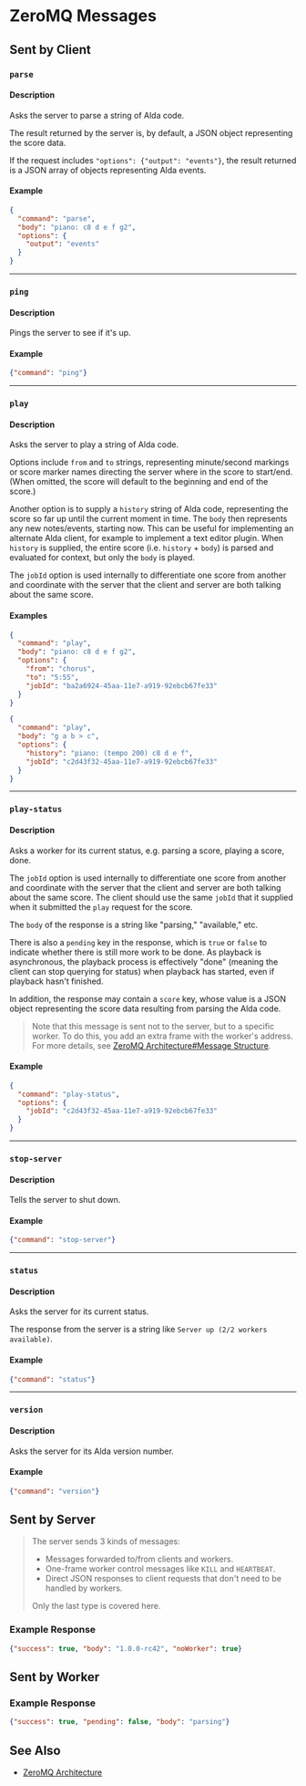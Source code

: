 # ZeroMQ Messages

## Sent by Client

### `parse`

#### Description

Asks the server to parse a string of Alda code.

The result returned by the server is, by default, a JSON object representing the score data.

If the request includes `"options": {"output": "events"}`, the result returned
is a JSON array of objects representing Alda events.

#### Example

```json
{
  "command": "parse",
  "body": "piano: c8 d e f g2",
  "options": {
    "output": "events"
  }
}
```

---

### `ping`

#### Description

Pings the server to see if it's up.

#### Example

```json
{"command": "ping"}
```

---

### `play`

#### Description

Asks the server to play a string of Alda code.

Options include `from` and `to` strings, representing minute/second markings or score marker names directing the server where in the score to start/end. (When omitted, the score will default to the beginning and end of the score.)

Another option is to supply a `history` string of Alda code, representing the score so far up until the current moment in time. The `body` then represents any new notes/events, starting now. This can be useful for implementing an alternate Alda client, for example to implement a text editor plugin. When `history` is supplied, the entire score (i.e. `history` + `body`) is parsed and evaluated for context, but only the `body` is played.

The `jobId` option is used internally to differentiate one score from another
and coordinate with the server that the client and server are both talking about
the same score.

#### Examples

```json
{
  "command": "play",
  "body": "piano: c8 d e f g2",
  "options": {
    "from": "chorus",
    "to": "5:55",
    "jobId": "ba2a6924-45aa-11e7-a919-92ebcb67fe33"
  }
}
```

```json
{
  "command": "play",
  "body": "g a b > c",
  "options": {
    "history": "piano: (tempo 200) c8 d e f",
    "jobId": "c2d43f32-45aa-11e7-a919-92ebcb67fe33"
  }
}
```

---

### `play-status`

#### Description

Asks a worker for its current status, e.g. parsing a score, playing a score, done.

The `jobId` option is used internally to differentiate one score from another
and coordinate with the server that the client and server are both talking about
the same score. The client should use the same `jobId` that it supplied when it
submitted the `play` request for the score.

The `body` of the response is a string like "parsing," "available," etc.

There is also a `pending` key in the response, which is `true` or `false` to
indicate whether there is still more work to be done. As playback is
asynchronous, the playback process is effectively "done" (meaning the client can
stop querying for status) when playback has started, even if playback hasn't
finished.

In addition, the response may contain a `score` key, whose value is a JSON
object representing the score data resulting from parsing the Alda code.

> Note that this message is sent not to the server, but to a specific worker. To do this, you add an extra frame with the worker's address. For more details, see [ZeroMQ Architecture#Message Structure](zeromq-architecture.md#message-structure).

#### Example

```json
{
  "command": "play-status",
  "options": {
    "jobId": "c2d43f32-45aa-11e7-a919-92ebcb67fe33"
  }
}
```

---

### `stop-server`

#### Description

Tells the server to shut down.

#### Example

```json
{"command": "stop-server"}
```

---

### `status`

#### Description

Asks the server for its current status.

The response from the server is a string like `Server up (2/2 workers available)`.

#### Example

```json
{"command": "status"}
```

---

### `version`

#### Description

Asks the server for its Alda version number.

#### Example

```json
{"command": "version"}
```

## Sent by Server

> The server sends 3 kinds of messages:
>
> - Messages forwarded to/from clients and workers.
> - One-frame worker control messages like `KILL` and `HEARTBEAT`.
> - Direct JSON responses to client requests that don't need to be handled by workers.
>
> Only the last type is covered here.

### Example Response

```json
{"success": true, "body": "1.0.0-rc42", "noWorker": true}
```

## Sent by Worker

### Example Response

```json
{"success": true, "pending": false, "body": "parsing"}
```

## See Also

* [ZeroMQ Architecture](zeromq-architecture.md)
